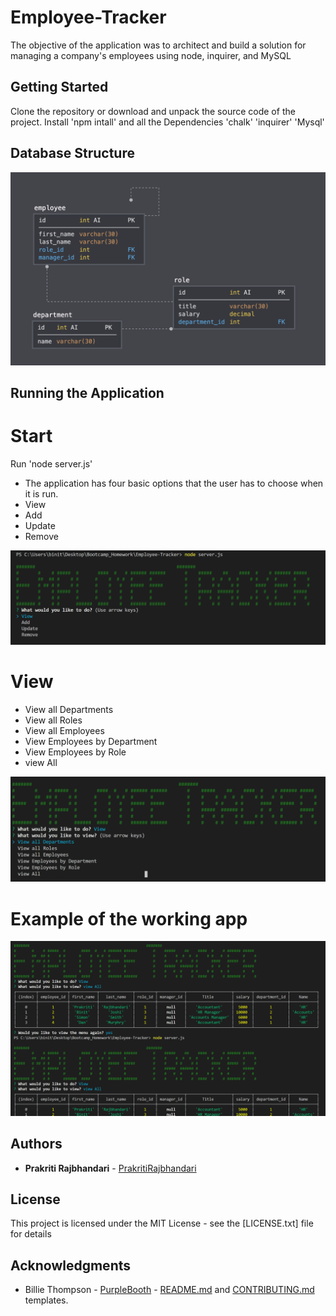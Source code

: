 # Employee-Tracker

The objective of the application was to architect and build a solution for managing a company's employees using node, inquirer, and MySQL

## Getting Started

Clone the repository or download and unpack the source code of the project. Install 'npm intall' and all the Dependencies 'chalk' 'inquirer' 'Mysql'

## Database Structure

<img src="./Image/schema.png" alt="Database Structure "/>

## Running the Application

# Start

Run 'node server.js'

- The application has four basic options that the user has to choose when it is run.
- View
- Add
- Update
- Remove

<img src="./Image/start.PNG" alt="Start menu "/>

# View

- View all Departments
- View all Roles
- View all Employees
- View Employees by Department
- View Employees by Role
- view All

<img src="./Image/view.PNG" alt="View menu "/>

# Example of the working app

<img src="./Image/Capture.PNG" alt="working app example "/>

## Authors

- **Prakriti Rajbhandari** - [PrakritiRajbhandari](https://github.com/PrakritiRajbhandari)

## License

This project is licensed under the MIT License - see the [LICENSE.txt] file for details

## Acknowledgments

- Billie Thompson - [PurpleBooth](https://gist.github.com/PurpleBooth) - [README.md](https://gist.github.com/PurpleBooth/109311bb0361f32d87a2) and [CONTRIBUTING.md](https://gist.github.com/PurpleBooth/b24679402957c63ec426) templates.
